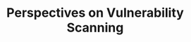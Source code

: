 ---
# Accomplishments widget.
widget: "howto"  # Widget name:  common, howto perspective, reading, cd-with-jenkins-and-docker  etc
headless: true  # This file represents a page section.
active: true  # Activate this widget? true/false
weight: 1 # Order that this section will appear.
title: "Perspectives on Vulnerability Scanning"
subtitle: ""

# Date format
date_format: "Jan 2006"

# Accomplishments.
#   Add/remove as many `[[item]]` blocks below as you like.
#   `title`, `organization` and `date_start` are the required parameters.
#   Leave other parameters empty if not required.
#   Begin/end multi-line descriptions with 3 quotes `"""`.
item:
smallItem:    
 - title: "5 Open Source Container Scanners Tools"
   summary: "scality.com"
   linkText: ""
   linkUrl: "https://www.scality.com/solved/5-free-tools-to-navigate-through-docker-containers-security/"
   openNewWindow: 
   image: "https://res.cloudinary.com/agile-seo/image/fetch/w_62,dpr_1.0,d_blank_am8gzx.png/https%3A%2F%2Flogo.clearbit.com%2Fblog.openshift.com%3Fsize%3D250"  
 - title: "5 Open Source Container Scanners Tools"
   summary: "scality.com"
   linkText: ""
   linkUrl: "https://www.scality.com/solved/5-free-tools-to-navigate-through-docker-containers-security/"
   openNewWindow: 
   image: "https://i-cdn.embed.ly/1/display/crop?height=300&key=fd92ebbc52fc43fb98f69e50e7893c13&url=https%3A%2F%2Fwww.scality.com%2Fsolved%2Fwp-content%2Fuploads%2Fsites%2F2%2F2019%2F08%2Fdocker-2.jpg&width=636" 
 - title: "3 Crucial Tips for Smarter Container Security Scanning"
   summary: "resources.whitesourcesoftware.com"
   linkText: ""
   linkUrl: "https://resources.whitesourcesoftware.com/blog-whitesource/container-security-scanning"
   openNewWindow: 
   image: "https://res.cloudinary.com/agile-seo/image/fetch/w_62,dpr_1.0,d_blank_am8gzx.png/https%3A%2F%2Flogo.clearbit.com%2Fresources.whitesourcesoftware.com%3Fsize%3D250" 
 - title: "5 Open Source Tools For Container Security"
   summary: "opensource.com"
   linkText: ""
   linkUrl: "https://opensource.com/article/18/8/tools-container-security"
   openNewWindow: 
   image: "https://res.cloudinary.com/agile-seo/image/fetch/w_62,dpr_1.0,d_blank_am8gzx.png/https%3A%2F%2Flogo.clearbit.com%2Fopensource.com%3Fsize%3D250" 
 - title: "What is a Vulnerability Scanner?"
   summary: "hackertarget.com"
   linkText: ""
   linkUrl: "https://hackertarget.com/vulnerability-scanner/"
   openNewWindow: 
   image: "https://i-cdn.embed.ly/1/display/crop?height=300&key=fd92ebbc52fc43fb98f69e50e7893c13&url=https%3A%2F%2Fhackertarget.com%2Fwp-content%2Fuploads%2F2018%2F03%2Fcity-skyline.jpg&width=636" 
 - title: "Top 5 Vulnerability Scanning Tools"
   summary: "linuxhint.com"
   linkText: ""
   linkUrl: "https://linuxhint.com/top_vulnerability_scanning_tools/"
   openNewWindow: 
   image: "https://res.cloudinary.com/agile-seo/image/fetch/w_62,dpr_1.0,d_blank_am8gzx.png/https%3A%2F%2Flogo.clearbit.com%2Flinuxhint.com%3Fsize%3D250" 
---